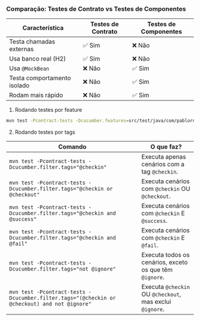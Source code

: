 ### Comparação: Testes de Contrato vs Testes de Componentes

| Característica               | Testes de Contrato | Testes de Componentes |
|------------------------------|-------------------|----------------------|
| Testa chamadas externas      | ✅ Sim           | ❌ Não               |
| Usa banco real (H2)          | ✅ Sim           | ❌ Não               |
| Usa `@MockBean`              | ❌ Não           | ✅ Sim               |
| Testa comportamento isolado  | ❌ Não           | ✅ Sim               |
| Rodam mais rápido            | ❌ Não           | ✅ Sim               |


1. Rodando testes por feature

```bash
mvn test -Pcontract-tests -Dcucumber.features=src/test/java/com/pablords/parking/contract/CT001/features
```

2. Rodando testes por tags

| Comando | O que faz? |
|---------|-----------|
| `mvn test -Pcontract-tests -Dcucumber.filter.tags="@checkin"` | Executa apenas cenários com a tag `@checkin`. |
| `mvn test -Pcontract-tests -Dcucumber.filter.tags="@checkin or @checkout"` | Executa cenários com `@checkin` OU `@checkout`. |
| `mvn test -Pcontract-tests -Dcucumber.filter.tags="@checkin and @success"` | Executa cenários com `@checkin` E `@success`. |
| `mvn test -Pcontract-tests -Dcucumber.filter.tags="@checkin and @fail"` | Executa cenários com `@checkin` E `@fail`. |
| `mvn test -Pcontract-tests -Dcucumber.filter.tags="not @ignore"` | Executa todos os cenários, exceto os que têm `@ignore`. |
| `mvn test -Pcontract-tests -Dcucumber.filter.tags="(@checkin or @checkout) and not @ignore"` | Executa `@checkin` OU `@checkout`, mas exclui `@ignore`. |
